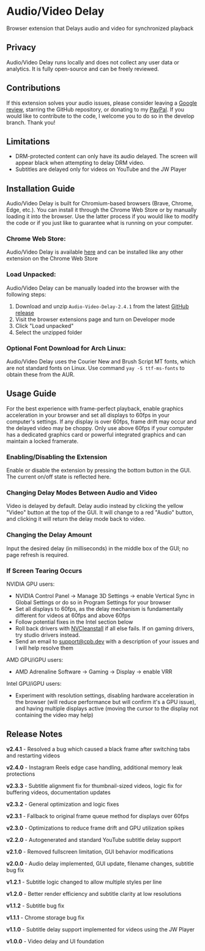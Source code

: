 # Audio/Video Delay
Browser extension that Delays audio and video for synchronized playback

## Privacy
Audio/Video Delay runs locally and does not collect any user data or analytics. It is fully open-source and can be freely reviewed.

## Contributions
If this extension solves your audio issues, please consider leaving a [Google review](https://chromewebstore.google.com/detail/audiovideo-delay/oefgkbcfnbncpbociajoehcnnmmipjmo/reviews), starring the GitHub repository, or donating to my [PayPal](https://paypal.me/paypalcpb). If you would like to contribute to the code, I welcome you to do so in the develop branch. Thank you!

## Limitations
- DRM-protected content can only have its audio delayed. The screen will appear black when attempting to delay DRM video.
- Subtitles are delayed only for videos on YouTube and the JW Player 

## Installation Guide
Audio/Video Delay is built for Chromium-based browsers (Brave, Chrome, Edge, etc.). You can install it through the Chrome Web Store or by manually loading it into the browser. Use the latter process if you would like to modify the code or if you just like to guarantee what is running on your computer.

### Chrome Web Store:
Audio/Video Delay is available [here](https://chromewebstore.google.com/detail/audiovideo-delay/oefgkbcfnbncpbociajoehcnnmmipjmo) and can be installed like any other extension on the Chrome Web Store

### Load Unpacked:
Audio/Video Delay can be manually loaded into the browser with the following steps:
1. Download and unzip `Audio-Video-Delay-2.4.1` from the latest [GitHub release](https://github.com/cpb34/Audio-Video-Delay/releases)
2. Visit the browser extensions page and turn on Developer mode
3. Click "Load unpacked"
4. Select the unzipped folder

### Optional Font Download for Arch Linux:
Audio/Video Delay uses the Courier New and Brush Script MT fonts, which are not standard fonts on Linux. Use command `yay -S ttf-ms-fonts` to obtain these from the AUR.

## Usage Guide
For the best experience with frame-perfect playback, enable graphics acceleration in your browser and set all displays to 60fps in your computer's settings. If any display is over 60fps, frame drift may occur and the delayed video may be choppy. Only use above 60fps if your computer has a dedicated graphics card or powerful integrated graphics and can maintain a locked framerate.

### Enabling/Disabling the Extension
Enable or disable the extension by pressing the bottom button in the GUI. The current on/off state is reflected here.

### Changing Delay Modes Between Audio and Video
Video is delayed by default. Delay audio instead by clicking the yellow "Video" button at the top of the GUI. It will change to a red "Audio" button, and clicking it will return the delay mode back to video.

### Changing the Delay Amount
Input the desired delay (in milliseconds) in the middle box of the GUI; no page refresh is required.

### If Screen Tearing Occurs
NVIDIA GPU users:
- NVIDIA Control Panel -> Manage 3D Settings -> enable Vertical Sync in Global Settings or do so in Program Settings for your browser
- Set all displays to 60fps, as the delay mechanism is fundamentally different for videos at 60fps and above 60fps
- Follow potential fixes in the Intel section below
- Roll back drivers with [NVCleanstall](https://nvcleanstall.net/download) if all else fails. If on gaming drivers, try studio drivers instead.
- Send an email to support@cpb.dev with a description of your issues and I will help resolve them

AMD GPU/iGPU users:
- AMD Adrenaline Software -> Gaming -> Display -> enable VRR

Intel GPU/iGPU users:
- Experiment with resolution settings, disabling hardware acceleration in the browser (will reduce performance but will confirm it's a GPU issue), and having multiple displays active (moving the cursor to the display not containing the video may help)

## Release Notes

**v2.4.1** - Resolved a bug which caused a black frame after switching tabs and restarting videos

**v2.4.0** - Instagram Reels edge case handling, additional memory leak protections

**v2.3.3** - Subtitle alignment fix for thumbnail-sized videos, logic fix for buffering videos, documentation updates

**v2.3.2** - General optimization and logic fixes

**v2.3.1** - Fallback to original frame queue method for displays over 60fps

**v2.3.0** - Optimizations to reduce frame drift and GPU utilization spikes

**v2.2.0** - Autogenerated and standard YouTube subtitle delay support

**v2.1.0** - Removed fullscreen limitation, GUI behavior modifications

**v2.0.0** - Audio delay implemented, GUI update, filename changes, subtitle bug fix

**v1.2.1** - Subtitle logic changed to allow multiple styles per line

**v1.2.0** - Better render efficiency and subtitle clarity at low resolutions

**v1.1.2** - Subtitle bug fix

**v1.1.1** - Chrome storage bug fix

**v1.1.0** - Subtitle delay support implemented for videos using the JW Player

**v1.0.0** - Video delay and UI foundation